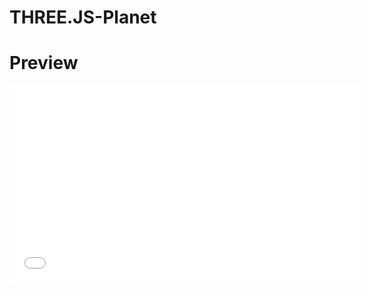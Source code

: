# THREE.JS-Planet
# Preview
<iframe width="560" height="315" src="//www.youtube.com/embed/QOdW1OuZ1U0?list=PLol_ykYs3OQ4Zypr1WGaYcSowzoMmcj4G" frameborder="0" allowfullscreen></iframe>
